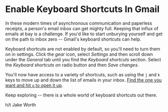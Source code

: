# Enable Keyboard Shortcuts In Gmail

In these modern times of asynchronous communication and paperless receipts,
a person's email inbox can get mighty full. Keeping that influx of emails at
bay is a challenge. If you'd like to start unburying yourself and get on the
path to inbox zero -- Gmail's keyboard shortcuts can help.

Keyboard shortcuts are not enabled by default, so you'll need to turn them
on in settings. Click the _gear_ icon, select _Settings_ and then scroll
down under the _General_ tab until you find the _Keyboard shortcuts_
section. Select the _Keyboard shortcuts on_ radio button and then _Save
changes_.

You'll now have access to a variety of shortcuts, such as using the `j` and
`k` keys to move up and down the list of emails in your inbox. [Find the one
you want and hit `o` to open it
up](https://til.hashrocket.com/posts/41grpsmqzu-gmail-o-).

Keep exploring -- there is a whole world of keyboard shortcuts out there.

h/t Jake Worth
